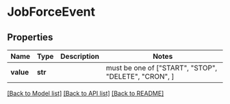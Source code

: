 # JobForceEvent


## Properties
Name | Type | Description | Notes
------------ | ------------- | ------------- | -------------
**value** | **str** |  |  must be one of ["START", "STOP", "DELETE", "CRON", ]

[[Back to Model list]](../README.md#documentation-for-models) [[Back to API list]](../README.md#documentation-for-api-endpoints) [[Back to README]](../README.md)


